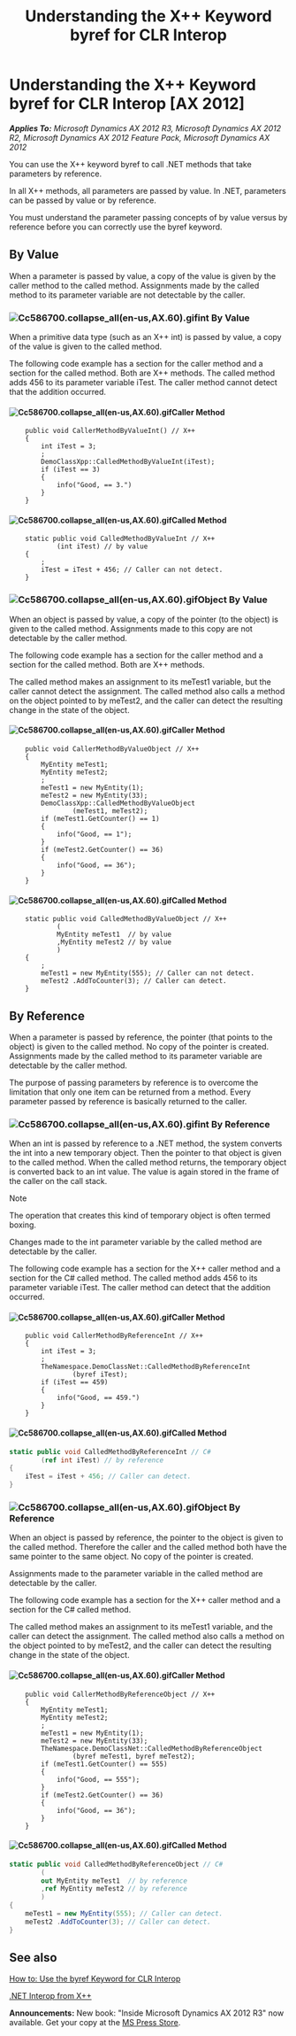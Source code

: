 ﻿---
title: Understanding the X++ Keyword byref for CLR Interop
TOCTitle: Understanding the X++ Keyword byref for CLR Interop
ms:assetid: 37731e17-5486-4d1a-8108-f510c6a24e98
ms:mtpsurl: https://msdn.microsoft.com/en-us/library/Cc586700(v=AX.60)
ms:contentKeyID: 35242039
ms.date: 05/18/2015
mtps_version: v=AX.60
dev_langs:
- csharp
---

# Understanding the X++ Keyword byref for CLR Interop [AX 2012]


_**Applies To:** Microsoft Dynamics AX 2012 R3, Microsoft Dynamics AX 2012 R2, Microsoft Dynamics AX 2012 Feature Pack, Microsoft Dynamics AX 2012_

You can use the X++ keyword byref to call .NET methods that take parameters by reference.

In all X++ methods, all parameters are passed by value. In .NET, parameters can be passed by value or by reference.

You must understand the parameter passing concepts of by value versus by reference before you can correctly use the byref keyword.

## By Value

When a parameter is passed by value, a copy of the value is given by the caller method to the called method. Assignments made by the called method to its parameter variable are not detectable by the caller.

### ![Cc586700.collapse\_all(en-us,AX.60).gif](images/Gg863931.collapse_all(en-us,AX.60).gif "Cc586700.collapse_all(en-us,AX.60).gif")int By Value

When a primitive data type (such as an X++ int) is passed by value, a copy of the value is given to the called method.

The following code example has a section for the caller method and a section for the called method. Both are X++ methods. The called method adds 456 to its parameter variable iTest. The caller method cannot detect that the addition occurred.

#### ![Cc586700.collapse\_all(en-us,AX.60).gif](images/Gg863931.collapse_all(en-us,AX.60).gif "Cc586700.collapse_all(en-us,AX.60).gif")Caller Method
```X++  
    public void CallerMethodByValueInt() // X++
    {
        int iTest = 3;
        ;
        DemoClassXpp::CalledMethodByValueInt(iTest);
        if (iTest == 3)
        {
            info("Good, == 3.")
        }
    }
```
#### ![Cc586700.collapse\_all(en-us,AX.60).gif](images/Gg863931.collapse_all(en-us,AX.60).gif "Cc586700.collapse_all(en-us,AX.60).gif")Called Method
```X++  
    static public void CalledMethodByValueInt // X++
            (int iTest) // by value
    {
        ;
        iTest = iTest + 456; // Caller can not detect.
    }
```
### ![Cc586700.collapse\_all(en-us,AX.60).gif](images/Gg863931.collapse_all(en-us,AX.60).gif "Cc586700.collapse_all(en-us,AX.60).gif")Object By Value

When an object is passed by value, a copy of the pointer (to the object) is given to the called method. Assignments made to this copy are not detectable by the caller method.

The following code example has a section for the caller method and a section for the called method. Both are X++ methods.

The called method makes an assignment to its meTest1 variable, but the caller cannot detect the assignment. The called method also calls a method on the object pointed to by meTest2, and the caller can detect the resulting change in the state of the object.

#### ![Cc586700.collapse\_all(en-us,AX.60).gif](images/Gg863931.collapse_all(en-us,AX.60).gif "Cc586700.collapse_all(en-us,AX.60).gif")Caller Method
```X++  
    public void CallerMethodByValueObject // X++
    {
        MyEntity meTest1;
        MyEntity meTest2;
        ;
        meTest1 = new MyEntity(1);
        meTest2 = new MyEntity(33);
        DemoClassXpp::CalledMethodByValueObject
                (meTest1, meTest2);
        if (meTest1.GetCounter() == 1)
        {
            info("Good, == 1");
        }
        if (meTest2.GetCounter() == 36)
        {
            info("Good, == 36");
        }
    }
```
#### ![Cc586700.collapse\_all(en-us,AX.60).gif](images/Gg863931.collapse_all(en-us,AX.60).gif "Cc586700.collapse_all(en-us,AX.60).gif")Called Method
```X++  
    static public void CalledMethodByValueObject // X++
            (
            MyEntity meTest1  // by value
            ,MyEntity meTest2 // by value
            )
    {
        ;
        meTest1 = new MyEntity(555); // Caller can not detect.
        meTest2 .AddToCounter(3); // Caller can detect.
    }
```
## By Reference

When a parameter is passed by reference, the pointer (that points to the object) is given to the called method. No copy of the pointer is created. Assignments made by the called method to its parameter variable are detectable by the caller method.

The purpose of passing parameters by reference is to overcome the limitation that only one item can be returned from a method. Every parameter passed by reference is basically returned to the caller.

### ![Cc586700.collapse\_all(en-us,AX.60).gif](images/Gg863931.collapse_all(en-us,AX.60).gif "Cc586700.collapse_all(en-us,AX.60).gif")int By Reference

When an int is passed by reference to a .NET method, the system converts the int into a new temporary object. Then the pointer to that object is given to the called method. When the called method returns, the temporary object is converted back to an int value. The value is again stored in the frame of the caller on the call stack.


> [!NOTE]
> <P>The operation that creates this kind of temporary object is often termed boxing.</P>



Changes made to the int parameter variable by the called method are detectable by the caller.

The following code example has a section for the X++ caller method and a section for the C\# called method. The called method adds 456 to its parameter variable iTest. The caller method can detect that the addition occurred.

#### ![Cc586700.collapse\_all(en-us,AX.60).gif](images/Gg863931.collapse_all(en-us,AX.60).gif "Cc586700.collapse_all(en-us,AX.60).gif")Caller Method
```X++  
    public void CallerMethodByReferenceInt // X++
    {
        int iTest = 3;
        ;
        TheNamespace.DemoClassNet::CalledMethodByReferenceInt
                (byref iTest);
        if (iTest == 459)
        {
            info("Good, == 459.")
        }
    }
```
#### ![Cc586700.collapse\_all(en-us,AX.60).gif](images/Gg863931.collapse_all(en-us,AX.60).gif "Cc586700.collapse_all(en-us,AX.60).gif")Called Method

``` csharp
static public void CalledMethodByReferenceInt // C#
        (ref int iTest) // by reference
{
    iTest = iTest + 456; // Caller can detect.
}
```

### ![Cc586700.collapse\_all(en-us,AX.60).gif](images/Gg863931.collapse_all(en-us,AX.60).gif "Cc586700.collapse_all(en-us,AX.60).gif")Object By Reference

When an object is passed by reference, the pointer to the object is given to the called method. Therefore the caller and the called method both have the same pointer to the same object. No copy of the pointer is created.

Assignments made to the parameter variable in the called method are detectable by the caller.

The following code example has a section for the X++ caller method and a section for the C\# called method.

The called method makes an assignment to its meTest1 variable, and the caller can detect the assignment. The called method also calls a method on the object pointed to by meTest2, and the caller can detect the resulting change in the state of the object.

#### ![Cc586700.collapse\_all(en-us,AX.60).gif](images/Gg863931.collapse_all(en-us,AX.60).gif "Cc586700.collapse_all(en-us,AX.60).gif")Caller Method
```X++  
    public void CallerMethodByReferenceObject // X++
    {
        MyEntity meTest1;
        MyEntity meTest2;
        ;
        meTest1 = new MyEntity(1);
        meTest2 = new MyEntity(33);
        TheNamespace.DemoClassNet::CalledMethodByReferenceObject
                (byref meTest1, byref meTest2);
        if (meTest1.GetCounter() == 555)
        {
            info("Good, == 555");
        }
        if (meTest2.GetCounter() == 36)
        {
            info("Good, == 36");
        }
    }
```
#### ![Cc586700.collapse\_all(en-us,AX.60).gif](images/Gg863931.collapse_all(en-us,AX.60).gif "Cc586700.collapse_all(en-us,AX.60).gif")Called Method

``` csharp
static public void CalledMethodByReferenceObject // C#
        (
        out MyEntity meTest1  // by reference
        ,ref MyEntity meTest2 // by reference
        )
{
    meTest1 = new MyEntity(555); // Caller can detect.
    meTest2 .AddToCounter(3); // Caller can detect.
}
```

## See also

[How to: Use the byref Keyword for CLR Interop](how-to-use-the-byref-keyword-for-clr-interop.md)

[.NET Interop from X++](net-interop-from-x.md)

  
**Announcements:** New book: "Inside Microsoft Dynamics AX 2012 R3" now available. Get your copy at the [MS Press Store](https://www.microsoftpressstore.com/store/inside-microsoft-dynamics-ax-2012-r3-9780735685109).

